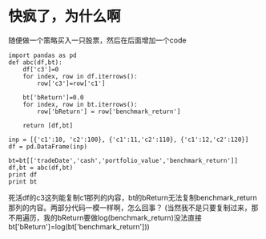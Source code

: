 # 快疯了，为什么啊

随便做一个策略买入一只股票，然后在后面增加一个code

	import pandas as pd
	def abc(df,bt):
    	df['c3']=0
    	for index, row in df.iterrows():
        	row['c3']=row['c1']

    	bt['bReturn']=0.0
    	for index, row in bt.iterrows():
        	row['bReturn'] = row['benchmark_return']

    	return [df,bt]

	inp = [{'c1':10, 'c2':100}, {'c1':11,'c2':110}, {'c1':12,'c2':120}]
	df = pd.DataFrame(inp)
    
	bt=bt[['tradeDate','cash','portfolio_value','benchmark_return']]
	df,bt = abc(df,bt)
	print df
	print bt

死活df的c3这列能复制c1那列的内容，bt的bReturn无法复制benchmark_return那列的内容。两部分代码一模一样啊，怎么回事？
(当然我不是只要复制过来，那不用遍历，我的bReturn要做log(benchmark_return)没法直接bt['bReturn']=log(bt['benchmark_return']))